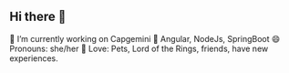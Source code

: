 ## Hi there 👋

🔭 I’m currently working on Capgemini
🌱 Angular, NodeJs, SpringBoot
😄 Pronouns: she/her
💙 Love: Pets, Lord of the Rings, friends, have new experiences.


